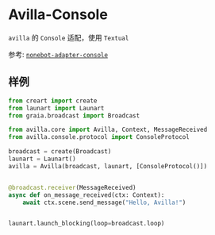 # Avilla-Console

`avilla` 的 `Console` 适配，使用 `Textual`

参考: [`nonebot-adapter-console`](https://github.com/nonebot/adapter-console)

## 样例

```python
from creart import create
from launart import Launart
from graia.broadcast import Broadcast

from avilla.core import Avilla, Context, MessageReceived
from avilla.console.protocol import ConsoleProtocol

broadcast = create(Broadcast)
launart = Launart()
avilla = Avilla(broadcast, launart, [ConsoleProtocol()])


@broadcast.receiver(MessageReceived)
async def on_message_received(ctx: Context):
    await ctx.scene.send_message("Hello, Avilla!")


launart.launch_blocking(loop=broadcast.loop)

```

